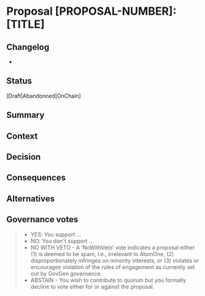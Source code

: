 # Proposal [PROPOSAL-NUMBER]: [TITLE]

<!--
This template is designed to draft a text proposal for AtomOne. This draft will
be used to start discussions and potentially submit it on the GovGen chain. 

It is a blend between the proposal content we can see in the Cosmos forums, and
the more technical ADR (Architecture Decision Records). The intent of such a
mix is to ensure that proposers go into all the details of their proposals.

A GovGen text proposal has a voting period of 365 days, requires a min deposit
of 50govgen and a deposit of 5,000govgen.
-->

## Changelog
* [date]: [changelog]

## Status
<!--
The proposal lifecycle is 
- Draft when not on chain and open for discussions
- Abandonned when not on chain and will never be
- OnChain once submitted on chain
-->
[Draft|Abandonned|OnChain]

## Summary
<!-- 
This section contains a quick summary of the context and the content of the
proposal.
-->

## Context
<!--
This section describes the forces at play, including technological, political,
social, and project local. These forces are probably in tension, and should be
called out as such. The language in this section is value-neutral. It is simply
describing facts. It should clearly explain the problem and motivation that the
proposal aims to resolve.
-->

## Decision
<!--
This section describes our response to these forces. It is stated in full
sentences, with active voice. "We will ..."
-->

## Consequences
<!--
This section describes the resulting context, after applying the decision. All
consequences should be listed here, not just the "positive" ones. A particular
decision may have positive, negative, and neutral consequences, but all of them
affect the team and project in the future.
-->

## Alternatives
<!--
This optional section describes the different alternatives of the proposal, if
any.
-->

## Governance votes
<!--
This sections details the meaning of each vote options, according to the
proposal context.
-->
 
> - YES: You support ...
> - NO: You don't support ...
> - NO WITH VETO - A ‘NoWithVeto’ vote indicates a proposal either (1) is
>   deemed to be spam, i.e., irrelevant to AtomOne, (2) disproportionately
>   infringes on minority interests, or (3) violates or encourages violation of
>   the rules of engagement as currently set out by GovGen governance. 
> - ABSTAIN - You wish to contribute to quorum but you formally decline to vote
>   either for or against the proposal.
